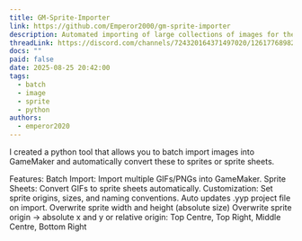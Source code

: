 ```yaml
---
title: GM-Sprite-Importer
link: https://github.com/Emperor2000/gm-sprite-importer
description: Automated importing of large collections of images for the GameMaker engine, built using Python.
threadLink: https://discord.com/channels/724320164371497020/1261776898283929681
docs: ""
paid: false
date: 2025-08-25 20:42:00
tags:
  - batch
  - image
  - sprite
  - python
authors:
  - emperor2020
---
```


I created a python tool that allows you to batch import images into GameMaker and automatically convert these to sprites or sprite sheets.

Features:
Batch Import: Import multiple GIFs/PNGs into GameMaker.
Sprite Sheets: Convert GIFs to sprite sheets automatically.
Customization: Set sprite origins, sizes, and naming conventions.
Auto updates .yyp project file on import.
Overwrite sprite width and height (absolute size)
Overwrite sprite origin -> absolute x and y or relative origin: Top Centre, Top Right, Middle Centre, Bottom Right
